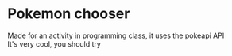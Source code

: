 # Pokemon chooser
Made for an activity in programming class, it uses the pokeapi API  
It's very cool, you should try
